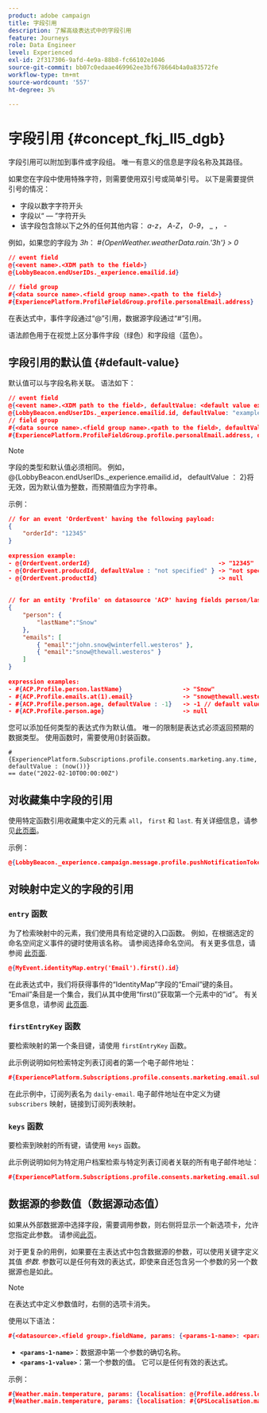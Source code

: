 ```yaml
---
product: adobe campaign
title: 字段引用
description: 了解高级表达式中的字段引用
feature: Journeys
role: Data Engineer
level: Experienced
exl-id: 2f317306-9afd-4e9a-88b8-fc66102e1046
source-git-commit: bb07c0edaae469962ee3bf678664b4a0a83572fe
workflow-type: tm+mt
source-wordcount: '557'
ht-degree: 3%

---
```


# 字段引用 {#concept_fkj_ll5_dgb}

字段引用可以附加到事件或字段组。 唯一有意义的信息是字段名称及其路径。

如果您在字段中使用特殊字符，则需要使用双引号或简单引号。 以下是需要提供引号的情况：

* 字段以数字字符开头
* 字段以“ — ”字符开头
* 该字段包含除以下之外的任何其他内容： _a_-_z_， _A_-_Z_， _0_-_9_， _ ， _-_

例如，如果您的字段为 _3h_： _#{OpenWeather.weatherData.rain.&#39;3h&#39;} > 0_

```json
// event field
@{<event name>.<XDM path to the field>}
@{LobbyBeacon.endUserIDs._experience.emailid.id}

// field group
#{<data source name>.<field group name>.<path to the field>}
#{ExperiencePlatform.ProfileFieldGroup.profile.personalEmail.address}
```

在表达式中，事件字段通过“@”引用，数据源字段通过“#”引用。

语法颜色用于在视觉上区分事件字段（绿色）和字段组（蓝色）。

## 字段引用的默认值 {#default-value}

默认值可以与字段名称关联。 语法如下：

```json
// event field
@{<event name>.<XDM path to the field>, defaultValue: <default value expression>}
@{LobbyBeacon.endUserIDs._experience.emailid.id, defaultValue: "example@adobe.com"}
// field group
#{<data source name>.<field group name>.<path to the field>, defaultValue: <default value expression>}
#{ExperiencePlatform.ProfileFieldGroup.profile.personalEmail.address, defaultValue: "example@adobe.com"}
```

>[!NOTE]
>
>字段的类型和默认值必须相同。 例如，@{LobbyBeacon.endUserIDs._experience.emailid.id， defaultValue ： 2}将无效，因为默认值为整数，而预期值应为字符串。

示例：

```json
// for an event 'OrderEvent' having the following payload:
{
    "orderId": "12345"
}
 
expression example:
- @{OrderEvent.orderId}                                    -> "12345"
- @{OrderEvent.producdId, defaultValue : "not specified" } -> "not specified" // default value, productId is not a field present in the payload
- @{OrderEvent.productId}                                  -> null
 
 
// for an entity 'Profile' on datasource 'ACP' having fields person/lastName, with fetched data such as:
{
    "person": {
        "lastName":"Snow"
    },
    "emails": [
        { "email":"john.snow@winterfell.westeros" },
        { "email":"snow@thewall.westeros" }
    ]
}
 
expression examples:
- #{ACP.Profile.person.lastName}                 -> "Snow"
- #{ACP.Profile.emails.at(1).email}              -> "snow@thewall.westeros"
- #{ACP.Profile.person.age, defaultValue : -1}   -> -1 // default value, age is not a field present in the payload
- #{ACP.Profile.person.age}                      -> null
```

您可以添加任何类型的表达式作为默认值。 唯一的限制是表达式必须返回预期的数据类型。 使用函数时，需要使用()封装函数。

```
#{ExperiencePlatform.Subscriptions.profile.consents.marketing.any.time, defaultValue : (now())} 
== date("2022-02-10T00:00:00Z")
```

## 对收藏集中字段的引用

使用特定函数引用收藏集中定义的元素 `all`， `first` 和 `last`. 有关详细信息，请参见[此页面](../expression/collection-management-functions.md)。

示例：

```json
@{LobbyBeacon._experience.campaign.message.profile.pushNotificationTokens.all()
```

## 对映射中定义的字段的引用

### `entry` 函数

为了检索映射中的元素，我们使用具有给定键的入口函数。 例如，在根据选定的命名空间定义事件的键时使用该名称。 请参阅选择命名空间。 有关更多信息，请参阅 [此页面](../event/selecting-the-namespace.md).

```json
@{MyEvent.identityMap.entry('Email').first().id}
```

在此表达式中，我们将获得事件的“IdentityMap”字段的“Email”键的条目。 “Email”条目是一个集合，我们从其中使用“first()”获取第一个元素中的“id”。 有关更多信息，请参阅 [此页面](../expression/collection-management-functions.md).

### `firstEntryKey` 函数

要检索映射的第一个条目键，请使用 `firstEntryKey` 函数。

此示例说明如何检索特定列表订阅者的第一个电子邮件地址：

```json
#{ExperiencePlatform.Subscriptions.profile.consents.marketing.email.subscriptions.entry('daily-email').subscribers.firstEntryKey()}
```

在此示例中，订阅列表名为 `daily-email`. 电子邮件地址在中定义为键 `subscribers` 映射，链接到订阅列表映射。

### `keys` 函数

要检索到映射的所有键，请使用 `keys` 函数。

此示例说明如何为特定用户档案检索与特定列表订阅者关联的所有电子邮件地址：

```json
#{ExperiencePlatform.Subscriptions.profile.consents.marketing.email.subscriptions.entry('daily-mail').subscribers.keys()
```

## 数据源的参数值（数据源动态值）

如果从外部数据源中选择字段，需要调用参数，则右侧将显示一个新选项卡，允许您指定此参数。 请参阅[此页](../expression/expressionadvanced.md)。

对于更复杂的用例，如果要在主表达式中包含数据源的参数，可以使用关键字定义其值 _参数_. 参数可以是任何有效的表达式，即使来自还包含另一个参数的另一个数据源也是如此。

>[!NOTE]
>
>在表达式中定义参数值时，右侧的选项卡消失。

使用以下语法：

```json
#{<datasource>.<field group>.fieldName, params: {<params-1-name>: <params-1-value>, <params-2-name>: <params-2-value>}}
```

* **`<params-1-name>`**：数据源中第一个参数的确切名称。
* **`<params-1-value>`**：第一个参数的值。 它可以是任何有效的表达式。

示例：

```json
#{Weather.main.temperature, params: {localisation: @{Profile.address.localisation}}}
#{Weather.main.temperature, params: {localisation: #{GPSLocalisation.main.coordinates, params: {city: @{Profile.address.city}}}}}
```
